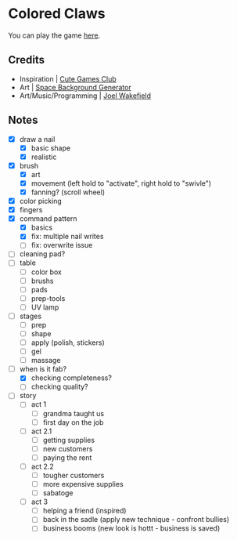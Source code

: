 # Colored Claws


You can play the game [here](https://wake1st.itch.io/colored-claws).

## Credits

- Inspiration | [Cute Games Club](https://www.youtube.com/@cutegamesclub)
- Art | [Space Background Generator](https://deep-fold.itch.io/space-background-generator)
- Art/Music/Programming | [Joel Wakefield](https://wake1st.itch.io/)

## Notes

- [x] draw a nail
	- [x] basic shape
	- [x] realistic
- [x] brush 
	- [x] art
	- [x] movement (left hold to "activate", right hold to "swivle")
	- [x] fanning? (scroll wheel)
- [x] color picking
- [x] fingers
- [x] command pattern
	- [x] basics
	- [x] fix: multiple nail writes
	- [ ] fix: overwrite issue
- [ ] cleaning pad?
- [ ] table
	- [ ] color box
	- [ ] brushs
	- [ ] pads
	- [ ] prep-tools
	- [ ] UV lamp
- [ ] stages
	- [ ] prep
	- [ ] shape
	- [ ] apply (polish, stickers)
	- [ ] gel
	- [ ] massage 
- [ ] when is it fab?
	- [x] checking completeness?
	- [ ] checking quality?
- [ ] story
	- [ ] act 1
		- [ ] grandma taught us
		- [ ] first day on the job
	- [ ] act 2.1
		- [ ] getting supplies
		- [ ] new customers
		- [ ] paying the rent
	- [ ] act 2.2
		- [ ] tougher customers
		- [ ] more expensive supplies
		- [ ] sabatoge
	- [ ] act 3
		- [ ] helping a friend (inspired)
		- [ ] back in the sadle (apply new technique - confront bullies)
		- [ ] business booms (new look is hottt - business is saved)
